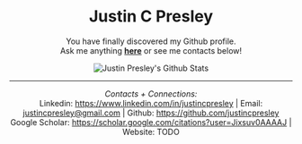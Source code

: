 <div align="center">

<h1>Justin C Presley</h1>

You have finally discovered my Github profile. <br>
Ask me anything <a href="https://github.com/justincpresley/justincpresley/issues/new"><b>here</b></a> or see me contacts below!

<img align="center" src="https://github-readme-stats.vercel.app/api?username=justincpresley&include_all_commits=true&count_private=true&show_icons=true&line_height=20&&theme=calm" alt="Justin Presley's Github Stats">

</br>

---

<i>Contacts + Connections:</i><br>
Linkedin: https://www.linkedin.com/in/justincpresley | 
Email: justincpresley@gmail.com | 
Github: https://github.com/justincpresley
</br>
Google Scholar: https://scholar.google.com/citations?user=Jixsuv0AAAAJ | 
Website: TODO
<!-- Website: https://www.justincpresley.com --!> <!-- Soon to be implemented--!>

</div>
